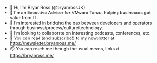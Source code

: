 - 👋 Hi, I’m Bryan Ross (@bryanrossUK)
- 💼 I'm an Executive Advisor for VMware Tanzu, helping businesses get value from IT.
- 👀 I’m interested in bridging the gap between developers and operators through business/process/culture/technology.
- 💞️ I’m looking to collaborate on interesting podcasts, conferences, etc.
- 📖 You can read (and subscribe!) to my newsletter at https://newsletter.bryanross.me/
- 📫 You can reach me through the usual means, links at https://bryanross.me/
